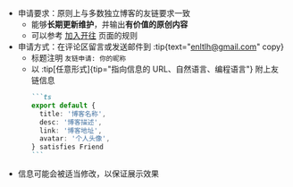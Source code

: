 <!-- 友链页面的“申请友链”要求 -->

- 申请要求：原则上与多数独立博客的友链要求一致
  - 能够**长期更新维护**，并输出**有价值的原创内容**
  - 可以参考 [加入开往](https://www.travellings.cn/docs/join.html) 页面的规则
- 申请方式：在评论区留言或发送邮件到 :tip{text="enltlh@gmail.com" copy}
  - 标题注明 `友链申请: 你的昵称`
  - 以 :tip[任意形式]{tip="指向信息的 URL、自然语言、编程语言"} 附上友链信息
    ````md
    ```ts
    export default {
      title: '博客名称',
      desc: '博客描述',
      link: '博客地址',
      avatar: '个人头像',
    } satisfies Friend
    ```
    ````
- 信息可能会被适当修改，以保证展示效果
